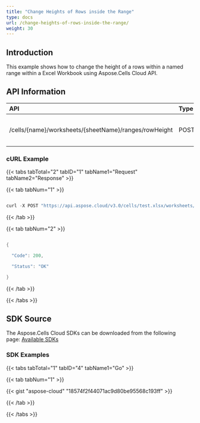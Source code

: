 ```yaml
---
title: "Change Heights of Rows inside the Range"
type: docs
url: /change-heights-of-rows-inside-the-range/
weight: 30
---
```


## **Introduction**
This example shows how to change the height of a rows within a named range within a Excel Workbook using Aspose.Cells Cloud API.
## **API Information**

|**API**|**Type**|**Description**|**Resource Link**|
| :- | :- | :- | :- |
|/cells/{name}/worksheets/{sheetName}/ranges/rowHeight|POST|Change the row height of a named range|[PostWorksheetCellsRangeRowHeight](https://apireference.aspose.cloud/cells/#/Ranges/PostWorksheetCellsRangeRowHeight)|
### **cURL Example**
{{< tabs tabTotal="2" tabID="1" tabName1="Request" tabName2="Response" >}}

{{< tab tabNum="1" >}}

```java

curl -X POST "https://api.aspose.cloud/v3.0/cells/test.xlsx/worksheets/Sheet1/ranges/rowHeight?value=15" -H "accept: application/json" -H "Content-Type: application/json" -d "{ \"ColumnCount\": 7, \"ColumnWidth\": 19, \"FirstColumn\": 0, \"FirstRow\": 9, \"Name\": \"string\", \"RefersTo\": \"string\", \"RowCount\": 1, \"RowHeight\": 15, \"Worksheet\": \"Sheet1\"}"

```

{{< /tab >}}

{{< tab tabNum="2" >}}

```java

{

  "Code": 200,

  "Status": "OK"

}

```

{{< /tab >}}

{{< /tabs >}}
## **SDK Source**
The Aspose.Cells Cloud SDKs can be downloaded from the following page: [Available SDKs](/cells/available-sdks/)
### **SDK Examples**
{{< tabs tabTotal="1" tabID="4" tabName1="Go" >}}

{{< tab tabNum="1" >}}

{{< gist "aspose-cloud" "18574f2f44071ac9d80be95568c193ff" >}}

{{< /tab >}}

{{< /tabs >}}
